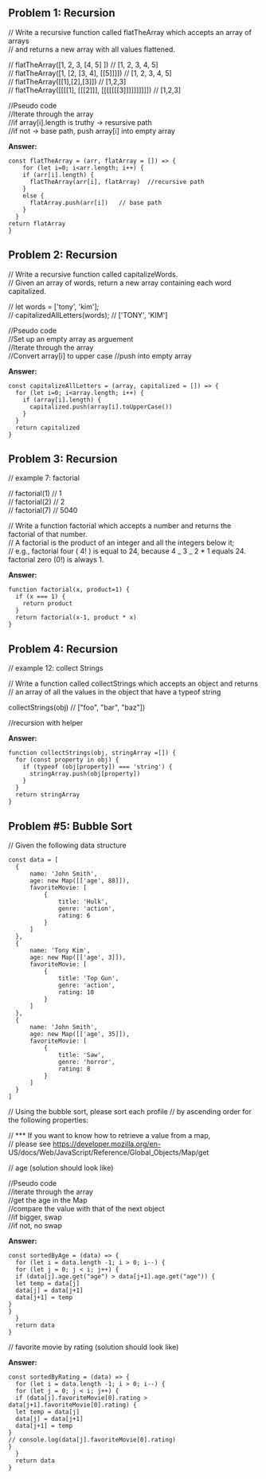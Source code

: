 ## Problem 1: Recursion

// Write a recursive function called flatTheArray which accepts an array of arrays  
// and returns a new array with all values flattened.

// flatTheArray([1, 2, 3, [4, 5] ]) // [1, 2, 3, 4, 5]  
// flatTheArray([1, [2, [3, 4], [[5]]]]) // [1, 2, 3, 4, 5]  
// flatTheArray([[1],[2],[3]]) // [1,2,3]  
// flatTheArray([[[[1], [[[2]]], [[[[[[[3]]]]]]]]]]) // [1,2,3]

//Pseudo code  
//Iterate through the array  
//if array[i].length is truthy -> resursive path  
//if not -> base path, push array[i] into empty array

**Answer:**

```
const flatTheArray = (arr, flatArray = []) => {
    for (let i=0; i<arr.length; i++) {
    if (arr[i].length) {
      flatTheArray(arr[i], flatArray)  //recursive path
    }
    else {
      flatArray.push(arr[i])   // base path
    }
  }
return flatArray
}
```

## Problem 2: Recursion

// Write a recursive function called capitalizeWords.  
// Given an array of words, return a new array containing each word capitalized.

// let words = ['tony', 'kim'];  
// capitalizedAllLetters(words); // ['TONY', 'KIM']

//Pseudo code  
//Set up an empty array as arguement  
//Iterate through the array  
//Convert array[i] to upper case
//push into empty array

**Answer:**

```
const capitalizeAllLetters = (array, capitalized = []) => {
  for (let i=0; i<array.length; i++) {
    if (array[i].length) {
      capitalized.push(array[i].toUpperCase())
    }
  }
  return capitalized
}
```

## Problem 3: Recursion

// example 7: factorial

// factorial(1) // 1  
// factorial(2) // 2  
// factorial(7) // 5040

// Write a function factorial which accepts a number and returns the factorial of that number.  
// A factorial is the product of an integer and all the integers below it;  
// e.g., factorial four ( 4! ) is equal to 24, because 4 _ 3 _ 2 \* 1 equals 24. factorial zero
(0!) is always 1.

**Answer:**

```
function factorial(x, product=1) {
  if (x === 1) {
    return product
  }
  return factorial(x-1, product * x)
}

```

## Problem 4: Recursion

// example 12: collect Strings

// Write a function called collectStrings which accepts an object and returns  
// an array of all the values in the object that have a typeof string

collectStrings(obj) // ["foo", "bar", "baz"])

//recursion with helper

**Answer:**

```
function collectStrings(obj, stringArray =[]) {
  for (const property in obj) {
    if (typeof (obj[property]) === 'string') {
      stringArray.push(obj[property])
    }
  }
  return stringArray
}

```

## Problem #5: Bubble Sort

// Given the following data structure

```
const data = [
  {
      name: 'John Smith',
      age: new Map([['age', 88]]),
      favoriteMovie: [
          {
              title: 'Hulk',
              genre: 'action',
              rating: 6
          }
      ]
  },
  {
      name: 'Tony Kim',
      age: new Map([['age', 3]]),
      favoriteMovie: [
          {
              title: 'Top Gun',
              genre: 'action',
              rating: 10
          }
      ]
  },
  {
      name: 'John Smith',
      age: new Map([['age', 35]]),
      favoriteMovie: [
          {
              title: 'Saw',
              genre: 'horror',
              rating: 8
          }
      ]
  }
]
```

// Using the bubble sort, please sort each profile
// by ascending order for the following properties:

// \*\*\* If you want to know how to retrieve a value from a map,  
// please see https://developer.mozilla.org/en-
US/docs/Web/JavaScript/Reference/Global_Objects/Map/get

// age (solution should look like)

//Pseudo code  
//iterate through the array  
//get the age in the Map  
//compare the value with that of the next object  
//if bigger, swap  
//if not, no swap

**Answer:**

```
const sortedByAge = (data) => {
  for (let i = data.length -1; i > 0; i--) {
  for (let j = 0; j < i; j++) {
  if (data[j].age.get("age") > data[j+1].age.get("age")) {
  let temp = data[j]
  data[j] = data[j+1]
  data[j+1] = temp
}
}
  }
  return data
}
```

// favorite movie by rating (solution should look like)

**Answer:**

```
const sortedByRating = (data) => {
  for (let i = data.length -1; i > 0; i--) {
  for (let j = 0; j < i; j++) {
  if (data[j].favoriteMovie[0].rating > data[j+1].favoriteMovie[0].rating) {
  let temp = data[j]
  data[j] = data[j+1]
  data[j+1] = temp
}
// console.log(data[j].favoriteMovie[0].rating)
}
  }
  return data
}

```
